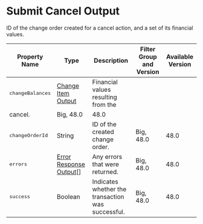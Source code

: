 # Submit Cancel Output

ID of the change order created for a cancel action, and a set of its
      financial values.

| Property Name | Type | Description | Filter Group and Version | Available Version |
| --- | --- | --- | --- | --- |
| <samp class="codeph nolang">changeBalances</samp> | [Change Item Output](atlas.en-us.230.0.order_management_developer_guide.meta/order_management_developer_guide/connect_responses_change_item_output.htm "The financial changes resulting from a change to one or more OrderItemSummaries. Most of the values represent the deltas of the values on the associated OrderSummary. The sign of each value is the opposite of the corresponding value on a change order record. For example, a discount is a positive value here and a negative value on a change order record.") | Financial values resulting from the
                cancel. | Big, 48.0 | 48.0 |
| <samp class="codeph nolang">changeOrderId</samp> | String | ID of the created change order. | Big, 48.0 | 48.0 |
| <samp class="codeph nolang">errors</samp> | [Error Response Output](atlas.en-us.230.0.order_management_developer_guide.meta/order_management_developer_guide/connect_responses_error_response.htm "Error response representation")[] | Any errors that were returned. | Big, 48.0 | 48.0 |
| <samp class="codeph nolang">success</samp> | Boolean | Indicates whether the transaction was successful. | Big, 48.0 | 48.0 |